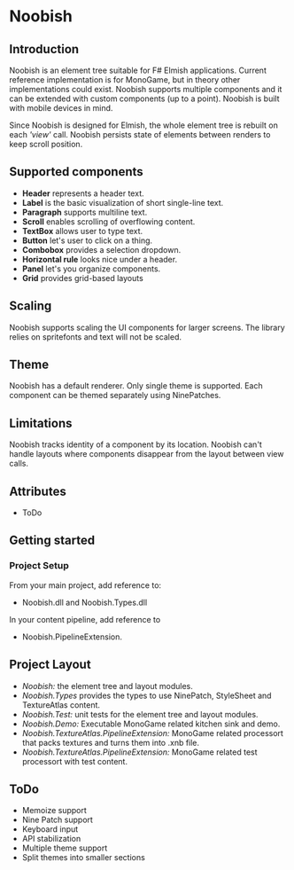 # Noobish

## Introduction

Noobish is an element tree suitable for F# Elmish applications. Current reference implementation is for MonoGame, but in theory other implementations could exist. Noobish supports multiple components and it can be extended with custom components (up to a point). Noobish is built with mobile devices in mind.

Since Noobish is designed for Elmish, the whole element tree is rebuilt on each *'view'* call. Noobish persists state of elements between renders to keep scroll position.

## Supported components

* **Header** represents a header text.
* **Label** is the basic visualization of short single-line text.
* **Paragraph** supports multiline text.
* **Scroll** enables scrolling of overflowing content.
* **TextBox** allows user to type text.
* **Button** let's user to click on a thing.
* **Combobox** provides a selection dropdown.
* **Horizontal rule** looks nice under a header.
* **Panel** let's you organize components.
* **Grid** provides grid-based layouts

## Scaling

Noobish supports scaling the UI components for larger screens. The library relies on spritefonts and text will not be scaled.

## Theme

Noobish has a default renderer. Only single theme is supported. Each component can be themed separately using NinePatches.

## Limitations

Noobish tracks identity of a component by its location. Noobish can't handle layouts where components disappear from the layout between view calls.

## Attributes

* ToDo

## Getting started

### Project Setup

From your main project, add reference to:

* Noobish.dll and Noobish.Types.dll

In your content pipeline, add reference to

* Noobish.PipelineExtension.

## Project Layout

* *Noobish:* the element tree and layout modules.
* *Noobish.Types* provides the types to use NinePatch, StyleSheet and TextureAtlas content.
* *Noobish.Test:* unit tests for the element tree and layout modules.
* *Noobish.Demo:* Executable MonoGame related kitchen sink and demo.
* *Noobish.TextureAtlas.PipelineExtension:* MonoGame related processort that packs textures and turns them into .xnb file.
* *Noobish.TextureAtlas.PipelineExtension:* MonoGame related test processort with test content.


## ToDo

* Memoize support
* Nine Patch support
* Keyboard input
* API stabilization
* Multiple theme support
* Split themes into smaller sections
